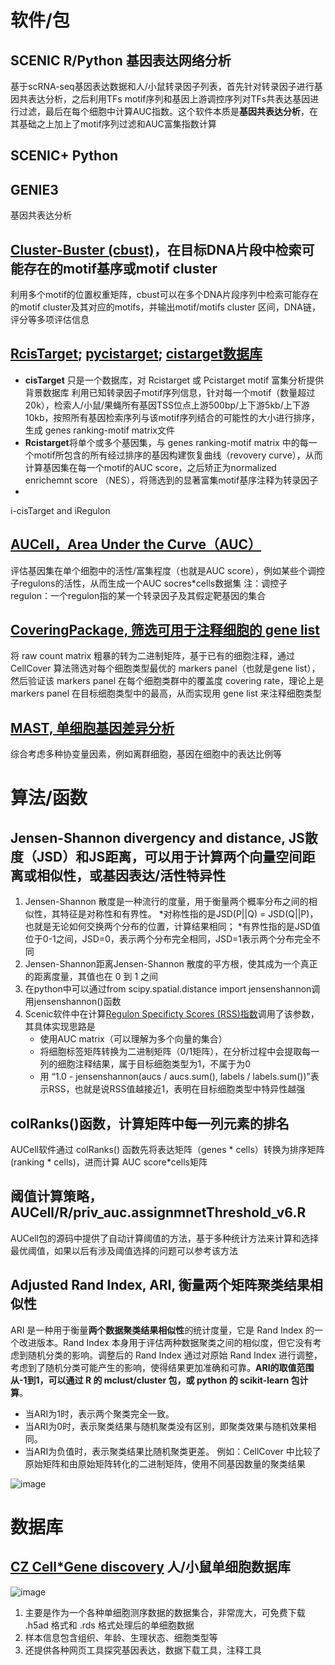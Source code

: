 # 软件/包
## SCENIC R/Python 基因表达网络分析
基于scRNA-seq基因表达数据和人/小鼠转录因子列表，首先针对转录因子进行基因共表达分析，之后利用TFs motif序列和基因上游调控序列对TFs共表达基因进行过滤，最后在每个细胞中计算AUC指数。这个软件本质是**基因共表达分析**，在其基础之上加上了motif序列过滤和AUC富集指数计算

## SCENIC+ Python

## GENIE3 
基因共表达分析


## [Cluster-Buster (cbust)](https://bu.wenglab.org/cluster-buster/index.html)，在目标DNA片段中检索可能存在的motif基序或motif cluster
利用多个motif的位置权重矩阵，cbust可以在多个DNA片段序列中检索可能存在的motif cluster及其对应的motifs，并输出motif/motifs cluster 区间，DNA链，评分等多项评估信息


## [RcisTarget](https://bioconductor.riken.jp/packages/3.9/bioc/vignettes/RcisTarget/inst/doc/RcisTarget.html); [pycistarget](https://pycistarget.readthedocs.io/en/latest/tools.html#); [cistarget数据库](https://resources.aertslab.org/cistarget/)
* **cisTarget** 只是一个数据库，对 Rcistarget 或 Pcistarget motif 富集分析提供背景数据库
  利用已知转录因子motif序列信息，针对每一个motif（数量超过20k），检索人/小鼠/果蝇所有基因TSS位点上游500bp/上下游5kb/上下游10kb，按照所有基因检索序列与该motif序列结合的可能性的大小进行排序，生成 genes ranking-motif matrix文件
* **Rcistarget**将单个或多个基因集，与 genes ranking-motif matrix 中的每一个motif所包含的所有经过排序的基因构建恢复曲线（revovery curve），从而计算基因集在每一个motif的AUC score，之后矫正为normalized enrichemnt score （NES），将筛选到的显著富集motif基序注释为转录因子
* 






 i-cisTarget and iRegulon

## [AUCell，Area Under the Curve（AUC）](https://www.bioconductor.org/packages/release/bioc/vignettes/AUCell/inst/doc/AUCell.html) 
评估基因集在单个细胞中的活性/富集程度（也就是AUC score），例如某些个调控子regulons的活性，从而生成一个AUC socres*cells数据集
注：调控子regulon：一个regulon指的某一个转录因子及其假定靶基因的集合



## [CoveringPackage, 筛选可用于注释细胞的 gene list](https://github.com/lanlanji/CoveringPackage/tree/master)
将 raw count matrix 粗暴的转为二进制矩阵，基于已有的细胞注释，通过 CellCover 算法筛选对每个细胞类型最优的 markers panel（也就是gene list），然后验证该 markers panel 在每个细胞类群中的覆盖度 covering rate，理论上是markers panel 在目标细胞类型中的最高，从而实现用 gene list 来注释细胞类型

## [MAST, 单细胞基因差异分析](https://lishensuo.github.io/posts/bioinfo/030%E5%8D%95%E7%BB%86%E8%83%9E%E5%88%86%E6%9E%90%E5%B7%A5%E5%85%B7--mast%E5%B7%AE%E5%BC%82%E5%9F%BA%E5%9B%A0%E5%88%86%E6%9E%90/)
综合考虑多种协变量因素，例如离群细胞，基因在细胞中的表达比例等



# 算法/函数
## Jensen-Shannon divergency and distance, JS散度（JSD）和JS距离，可以用于计算两个向量空间距离或相似性，或基因表达/活性特异性    
1. Jensen-Shannon 散度是一种流行的度量，用于衡量两个概率分布之间的相似性，其特征是对称性和有界性。
   *对称性指的是JSD(P||Q) = JSD(Q||P)，也就是无论如何交换两个分布的位置，计算结果相同；
   *有界性指的是JSD值位于0-1之间，JSD=0，表示两个分布完全相同，JSD=1表示两个分布完全不同
2. Jensen-Shannon距离Jensen-Shannon 散度的平方根，使其成为一个真正的距离度量，其值也在 0 到 1 之间
3. 在python中可以通过from scipy.spatial.distance import jensenshannon调用jensenshannon()函数
4. Scenic软件中在计算[Regulon Specificty Scores (RSS)指数](https://github.com/aertslab/pySCENIC/blob/master/src/pyscenic/rss.py)调用了该参数，其具体实现思路是
   * 使用AUC matrix（可以理解为多个向量的集合）
   * 将细胞标签矩阵转换为二进制矩阵（0/1矩阵），在分析过程中会提取每一列的细胞注释结果，属于目标细胞类型为1，不属于为0 
   * 用 “1.0 - jensenshannon(aucs / aucs.sum(), labels / labels.sum())”表示RSS，也就是说RSS值越接近1，表明在目标细胞类型中特异性越强


## colRanks()函数，计算矩阵中每一列元素的排名
AUCell软件通过 colRanks() 函数先将表达矩阵（genes * cells）转换为排序矩阵(ranking * cells)，进而计算 AUC score*cells矩阵


## 阈值计算策略，AUCell/R/priv_auc.assignmnetThreshold_v6.R
AUCell包的源码中提供了自动计算阈值的方法，基于多种统计方法来计算和选择最优阈值，如果以后有涉及阈值选择的问题可以参考该方法


## Adjusted Rand Index, ARI, 衡量两个矩阵聚类结果相似性
ARI 是一种用于衡量**两个数据聚类结果相似性**的统计度量，它是 Rand Index 的一个改进版本。Rand Index 本身用于评估两种数据聚类之间的相似度，但它没有考虑到随机分类的影响。调整后的 Rand Index 通过对原始 Rand Index 进行调整，考虑到了随机分类可能产生的影响，使得结果更加准确和可靠。**ARI的取值范围从-1到1，可以通过 R 的 mclust/cluster 包，或 python 的 scikit-learn 包计算**。
* 当ARI为1时，表示两个聚类完全一致。
* 当ARI为0时，表示聚类结果与随机聚类没有区别，即聚类效果与随机效果相同。
* 当ARI为负值时，表示聚类结果比随机聚类更差。
例如：CellCover 中比较了原始矩阵和由原始矩阵转化的二进制矩阵，使用不同基因数量的聚类结果

![image](https://github.com/JGangHan/software_information/assets/75400599/d16d7cb1-d830-4afc-9dae-298442247086)



# 数据库
## [CZ Cell*Gene discovery](https://cellxgene.cziscience.com/docs/01__CellxGene) 人/小鼠单细胞数据库
![image](https://github.com/JGangHan/sc_softwares_algorithms_database/assets/75400599/c0818727-321f-4cea-a214-86cabce9e3e9)

1. 主要是作为一个各种单细胞测序数据的数据集合，非常庞大，可免费下载 .h5ad 格式和 .rds 格式处理后的单细胞数据
2. 样本信息包含组织、年龄、生理状态、细胞类型等
3. 还提供各种网页工具探究基因表达，数据下载工具，注释工具

